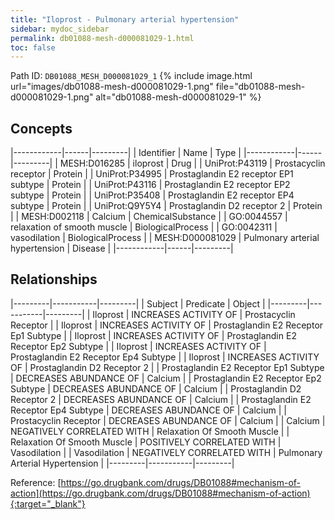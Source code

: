 ```yaml
---
title: "Iloprost - Pulmonary arterial hypertension"
sidebar: mydoc_sidebar
permalink: db01088-mesh-d000081029-1.html
toc: false 
---
```



Path ID: `DB01088_MESH_D000081029_1`
{% include image.html url="images/db01088-mesh-d000081029-1.png" file="db01088-mesh-d000081029-1.png" alt="db01088-mesh-d000081029-1" %}

## Concepts

|------------|------|---------|
| Identifier | Name | Type    |
|------------|------|---------|
| MESH:D016285 | iloprost | Drug |
| UniProt:P43119 | Prostacyclin receptor | Protein |
| UniProt:P34995 | Prostaglandin E2 receptor EP1 subtype | Protein |
| UniProt:P43116 | Prostaglandin E2 receptor EP2 subtype | Protein |
| UniProt:P35408 | Prostaglandin E2 receptor EP4 subtype | Protein |
| UniProt:Q9Y5Y4 | Prostaglandin D2 receptor 2 | Protein |
| MESH:D002118 | Calcium | ChemicalSubstance |
| GO:0044557 | relaxation of smooth muscle | BiologicalProcess |
| GO:0042311 | vasodilation | BiologicalProcess |
| MESH:D000081029 | Pulmonary arterial hypertension | Disease |
|------------|------|---------|

## Relationships

|---------|-----------|---------|
| Subject | Predicate | Object  |
|---------|-----------|---------|
| Iloprost | INCREASES ACTIVITY OF | Prostacyclin Receptor |
| Iloprost | INCREASES ACTIVITY OF | Prostaglandin E2 Receptor Ep1 Subtype |
| Iloprost | INCREASES ACTIVITY OF | Prostaglandin E2 Receptor Ep2 Subtype |
| Iloprost | INCREASES ACTIVITY OF | Prostaglandin E2 Receptor Ep4 Subtype |
| Iloprost | INCREASES ACTIVITY OF | Prostaglandin D2 Receptor 2 |
| Prostaglandin E2 Receptor Ep1 Subtype | DECREASES ABUNDANCE OF | Calcium |
| Prostaglandin E2 Receptor Ep2 Subtype | DECREASES ABUNDANCE OF | Calcium |
| Prostaglandin D2 Receptor 2 | DECREASES ABUNDANCE OF | Calcium |
| Prostaglandin E2 Receptor Ep4 Subtype | DECREASES ABUNDANCE OF | Calcium |
| Prostacyclin Receptor | DECREASES ABUNDANCE OF | Calcium |
| Calcium | NEGATIVELY CORRELATED WITH | Relaxation Of Smooth Muscle |
| Relaxation Of Smooth Muscle | POSITIVELY CORRELATED WITH | Vasodilation |
| Vasodilation | NEGATIVELY CORRELATED WITH | Pulmonary Arterial Hypertension |
|---------|-----------|---------|

Reference: [https://go.drugbank.com/drugs/DB01088#mechanism-of-action](https://go.drugbank.com/drugs/DB01088#mechanism-of-action){:target="_blank"}